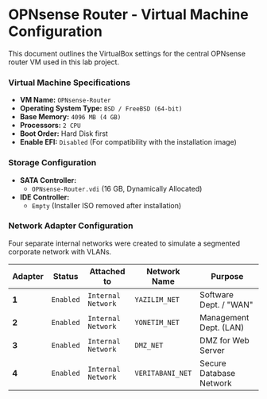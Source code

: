 # OPNsense Router - Virtual Machine Configuration

This document outlines the VirtualBox settings for the central OPNsense router VM used in this lab project.

### Virtual Machine Specifications

- **VM Name:** `OPNsense-Router`
- **Operating System Type:** `BSD / FreeBSD (64-bit)`
- **Base Memory:** `4096 MB (4 GB)`
- **Processors:** `2 CPU`
- **Boot Order:** Hard Disk first
- **Enable EFI:** `Disabled` (For compatibility with the installation image)

### Storage Configuration

- **SATA Controller:**
  - `OPNsense-Router.vdi` (16 GB, Dynamically Allocated)
- **IDE Controller:**
  - `Empty` (Installer ISO removed after installation)

### Network Adapter Configuration

Four separate internal networks were created to simulate a segmented corporate network with VLANs.

| Adapter | Status    | Attached to      | Network Name         | Purpose                |
|---------|-----------|------------------|----------------------|------------------------|
| **1** | `Enabled` | `Internal Network` | `YAZILIM_NET`        | Software Dept. / "WAN" |
| **2** | `Enabled` | `Internal Network` | `YONETIM_NET`        | Management Dept. (LAN) |
| **3** | `Enabled` | `Internal Network` | `DMZ_NET`            | DMZ for Web Server     |
| **4** | `Enabled` | `Internal Network` | `VERITABANI_NET`     | Secure Database Network|